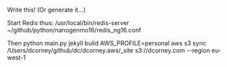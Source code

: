 Write this! (Or generate it...)

Start Redis thus:
/usr/local/bin/redis-server ~/github/python/nanogenmo16/redis_ng16.conf

Then
python main.py
jekyll build
AWS_PROFILE=personal aws s3 sync /Users/dcorney/github/dc/dcorney.aws/_site s3://dcorney.com --region eu-west-1

